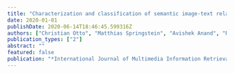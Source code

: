 ```yaml
---
title: "Characterization and classification of semantic image-text relations"
date: 2020-01-01
publishDate: 2020-06-14T18:46:45.599316Z
authors: ["Christian Otto", "Matthias Springstein", "Avishek Anand", "Ralph Ewerth"]
publication_types: ["2"]
abstract: ""
featured: false
publication: "*International Journal of Multimedia Information Retrieval*"
---
```


